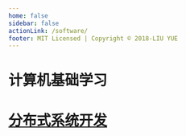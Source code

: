 ```yaml
---
home: false
sidebar: false
actionLink: /software/
footer: MIT Licensed | Copyright © 2018-LIU YUE
---
```


计算机基础学习
==============


# [分布式系统开发](/docs/software/distrubuted_system)

